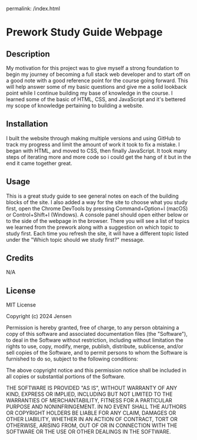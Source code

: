 permalink: /index.html
# Prework Study Guide Webpage

## Description

My motivation for this project was to give myself a strong foundation to begin my journey of becoming a full stack web developer and to start off on a good note with a good reference point for the course going forward. This will help answer some of my basic questions and give me a solid lookback point while I continue building my base of knowledge in the course. I learned some of the basic of HTML, CSS, and JavaScript and it's bettered my scope of knowledge pertaining to building a website.

## Installation

I built the website through making multiple versions and using GitHub to track my progress and limit the amount of work it took to fix a mistake. I began with HTML, and moved to CSS, then finally JavaScript. It took many steps of iterating more and more code so i could get the hang of it but in the end it came together great.

## Usage

This is a great study guide to see general notes on each of the building blocks of the site. I also added a way for the site to choose what you study first,  open the Chrome DevTools by pressing Command+Option+I (macOS) or Control+Shift+I (Windows). A console panel should open either below or to the side of the webpage in the browser. There you will see a list of topics we learned from the prework along with a suggestion on which topic to study first. Each time you refresh the site, it will have a different topic listed under the "Which topic should we study first?" message.

## Credits

N/A

## License

MIT License

Copyright (c) 2024 Jensen

Permission is hereby granted, free of charge, to any person obtaining a copy
of this software and associated documentation files (the "Software"), to deal
in the Software without restriction, including without limitation the rights
to use, copy, modify, merge, publish, distribute, sublicense, and/or sell
copies of the Software, and to permit persons to whom the Software is
furnished to do so, subject to the following conditions:

The above copyright notice and this permission notice shall be included in all
copies or substantial portions of the Software.

THE SOFTWARE IS PROVIDED "AS IS", WITHOUT WARRANTY OF ANY KIND, EXPRESS OR
IMPLIED, INCLUDING BUT NOT LIMITED TO THE WARRANTIES OF MERCHANTABILITY,
FITNESS FOR A PARTICULAR PURPOSE AND NONINFRINGEMENT. IN NO EVENT SHALL THE
AUTHORS OR COPYRIGHT HOLDERS BE LIABLE FOR ANY CLAIM, DAMAGES OR OTHER
LIABILITY, WHETHER IN AN ACTION OF CONTRACT, TORT OR OTHERWISE, ARISING FROM,
OUT OF OR IN CONNECTION WITH THE SOFTWARE OR THE USE OR OTHER DEALINGS IN THE
SOFTWARE.
